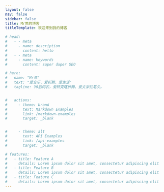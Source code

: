 ```yaml
---
layout: false
nav: false
sidebar: false
title: Mr焦的博客
titleTemplate: 欢迎来到我的博客

# head:
#   - - meta
#     - name: description
#       content: hello
#   - - meta
#     - name: keywords
#       content: super duper SEO

# hero:
#   name: "Mr焦"
#   text: "爱音乐、爱折腾、爱生活"
#   tagline: 90后码农，爱研究瞎折腾，爱文学烂笔头。


#   actions:
#     - theme: brand
#       text: Markdown Examples
#       link: /markdown-examples
#       target: _blank


#     - theme: alt
#       text: API Examples
#       link: /api-examples
#       target: _blank

# features:
#   - title: Feature A
#     details: Lorem ipsum dolor sit amet, consectetur adipiscing elit
#   - title: Feature B
#     details: Lorem ipsum dolor sit amet, consectetur adipiscing elit
#   - title: Feature C
#     details: Lorem ipsum dolor sit amet, consectetur adipiscing elit
---
```


<HomeIndex/>


